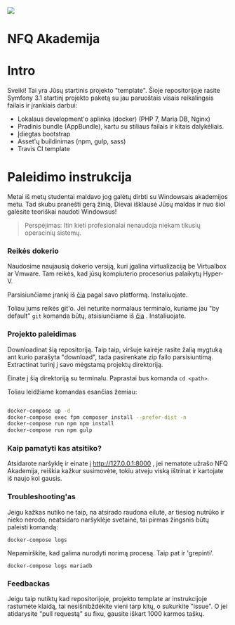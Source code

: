 ![](https://avatars0.githubusercontent.com/u/4995607?v=3&s=100)

NFQ Akademija
============

# Intro

Sveiki! Tai yra Jūsų startinis projekto "template". 
Šioje repositorijoje rasite Symfony 3.1 startinį projekto paketą su jau paruoštais 
visais reikalingais failais ir įrankiais darbui:
 
- Lokalaus development'o aplinka (docker) (PHP 7, Maria DB, Nginx)
- Pradinis bundle (AppBundle), kartu su stiliaus failais ir kitais dalykėliais.
- Įdiegtas bootstrap
- Asset'ų buildinimas (npm, gulp, sass)
- Travis CI template


# Paleidimo instrukcija

Metai iš metų studentai maldavo jog galėtų dirbti su Windowsais akademijos metu. 
Tad skubu pranešti gerą žinią, Dievai išklausė Jūsų maldas ir nuo šiol galėsite teoriškai naudoti Windowsus!

> Perspėjimas: Itin kieti profesionalai nenaudoja niekam tikusių operacinių sistemų. 

### Reikės dokerio

Naudosime naujausią dokerio versiją, kuri įgalina virtualizaciją be Virtualbox ar Vmware. 
Tam reikės, kad jūsų kompiuterio procesorius palaikytų Hyper-V.

Parsisiunčiame įrankį iš [čia](https://www.docker.com/products/overview#/install_the_platform) pagal savo platformą.
Instaliuojate.

Toliau jums reikės git'o. Jei neturite normalaus terminalo, kuriame jau "by default" `git` komanda būtų, atsisiunčiame iš [čia](https://git-scm.com/downloads) .
Instaliuojate.


### Projekto paleidimas

Downloadinat šią repositoriją. Taip taip, viršuje kairėje rasite žalią mygtuką ant kurio parašyta "download", tada pasirenkate zip failo parsisiuntimą. 
Extractinat turinį į savo mėgstamą projektų direktoriją.

Einate į šią direktoriją su terminalu. Paprastai bus komanda `cd <path>`.

Toliau leidžiame komandas esančias žemiau:

```bash

docker-compose up -d
docker-compose exec fpm composer install --prefer-dist -n
docker-compose run npm npm install
docker-compose run npm gulp

```

### Kaip pamatyti kas atsitiko?

Atsidarote naršyklę ir einate į http://127.0.0.1:8000 , 
jei nematote užrašo NFQ Akademija, reiškia kažkur susimovėte, 
tokiu atveju viską ištrinat ir kartojate iš naujo kol gausis. 

### Troubleshooting'as

Jeigu kažkas nutiko ne taip, na atsirado raudona eilutė, ar tiesiog nutrūko ir nieko nerodo, neatsidaro naršyklėje svetainė, tai pirmas žingsnis būtų paleisti komandą:

```
docker-compose logs
```

Nepamirškite, kad galima nurodyti norimą procesą. Taip pat ir 'grepinti'.

```
docker-compose logs mariadb
```

### Feedbackas

Jeigu taip nutiktų kad repositorijoje, projekto template ar instrukcijoje rastumėte klaidą, tai nesišnibždėkite vieni tarp kitų, o sukurkite "issue". 
O jei atidarysite "pull requestą" su fixu, gausite iškart 1000 karmos taškų.
